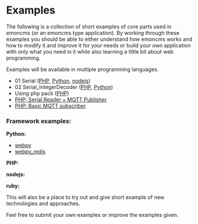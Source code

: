 # Examples

The following is a collection of short examples of core parts used in emoncms (or an emoncms type application). By working through these examples you should be able to either understand how emoncms works and how to modify it and improve it for your needs or build your own application with only what you need in it while also learning a little bit about web programming.

Examples will be available in multiple programming languages.

- 01 Serial ([PHP](PHP/01_Serial/serial.php), [Python](Python/01_Serial/serial.py), [nodejs](nodejs/01_Serial/serial.js))
- 02 Serial_IntegerDecoder ([PHP](PHP/02_SerialIntegerDecoder/serial.php), [Python](Python/02_SerialIntegerDecoder/serial.py))
- Using php pack ([PHP](PHP/02_SerialIntegerDecoder/usingpack.php))
- [PHP: Serial Reader + MQTT Publisher](PHP/Serial\_MQTT\_Pub/serial\_mqtt\_pub.php)
- [PHP: Basic MQTT subscriber](PHP/Serial\_MQTT\_Pub/basic\_sub.php)

### Framework examples:

**Python:**

- [webpy](Python/webpy/server.py)
- [webpy_redis](Python/webpy_redis/server.py)

**PHP:**

**nodejs:**

**ruby:**


This will also be a place to try out and give short example of new technologies and approaches.

Feel free to submit your own examples or improve the examples given.

